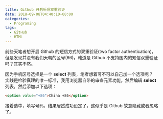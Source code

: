 ```yaml
---
title: Github 开启短信双重验证
date: 2018-09-08T04:40:10+00:00
categories:
  - Programing
tags:
  - GitHub
  - HTML
---
```


前些天笔者想开启 Github 的短信方式的双重验证(two factor authentication)，但是发现并没有我们天朝的区号(86)，难道是 Github 不支持国内的短信双重验证吗？其实不然。

<!--more-->

因为手机区号选择是一个 **select** 列表，笔者想着可不可以自己加一个选项呢？  
实践是检验真理的唯一标准，我用浏览器自带的审查元素功能，然后编辑 **select** 列表，然后添加以下选项：

```html
<option value="+86">China +86</option>
```

接着选中，填写号码，结果居然成功设定了，这似乎是 Github 故意隐藏或者忽略了。
